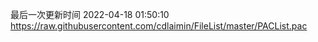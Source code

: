 最后一次更新时间 2022-04-18 01:50:10
https://raw.githubusercontent.com/cdlaimin/FileList/master/PACList.pac

